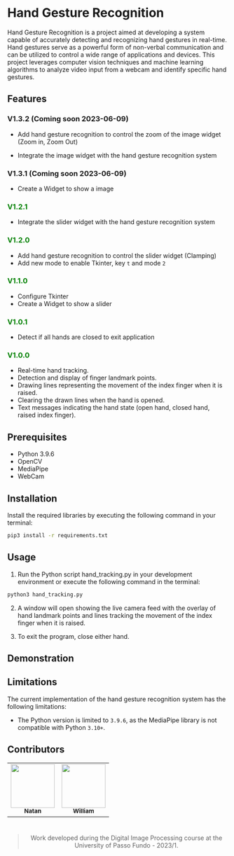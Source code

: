 # Hand Gesture Recognition

Hand Gesture Recognition is a project aimed at developing a system capable of accurately detecting and recognizing hand gestures in real-time. Hand gestures serve as a powerful form of non-verbal communication and can be utilized to control a wide range of applications and devices. This project leverages computer vision techniques and machine learning algorithms to analyze video input from a webcam and identify specific hand gestures.

## Features
###  V1.3.2 (Coming soon 2023-06-09)
* Add hand gesture recognition to control the zoom of the image widget (Zoom in, Zoom Out)

* Integrate the image widget with the hand gesture recognition system

###  V1.3.1 (Coming soon 2023-06-09)
* Create a Widget to show a image

### <span style="color:green !important">  V1.2.1 </span>
* Integrate the slider widget with the hand gesture recognition system

### <span style="color:green">  V1.2.0 </span>
* Add hand gesture recognition to control the slider widget (Clamping)
* Add new mode to enable Tkinter, key `t` and mode `2`

### <span style="color:green"> V1.1.0 <span>
* Configure Tkinter
* Create a Widget to show a slider

### <span style="color:green"> V1.0.1 </span>
*  Detect if all hands are closed to exit application

### <span style="color:green"> V1.0.0 </span>
* Real-time hand tracking.
* Detection and display of finger landmark points.
* Drawing lines representing the movement of the index finger when it is raised.
* Clearing the drawn lines when the hand is opened.
* Text messages indicating the hand state (open hand, closed hand, raised index finger).

## Prerequisites
- Python 3.9.6
- OpenCV
- MediaPipe
- WebCam

## Installation

Install the required libraries by executing the following command in your terminal:

```bash
pip3 install -r requirements.txt
```

## Usage

1. Run the Python script hand_tracking.py in your development environment or execute the following command in the terminal:
  ```bash
  python3 hand_tracking.py
  ```
2. A window will open showing the live camera feed with the overlay of hand landmark points and lines tracking the movement of the index finger when it is raised.

3. To exit the program, close either hand.

## Demonstration


## Limitations
The current implementation of the hand gesture recognition system has the following limitations:
* The Python version is limited to `3.9.6`, as the MediaPipe library is not compatible with Python `3.10+`.


## Contributors

<div align="center">
  <table>
    <tr>
      <td align="center">
        <a href="https://github.com/NatanOPelizzoni">
          <img src="https://github.com/NatanOPelizzoni.png" width="100px">
          <br>
          <sub>
            <b>Natan</b>
          </sub>
        </a>
      </td>
      <td align="center">
        <a href="https://github.com/williamsimionatto">
          <img src="https://github.com/williamsimionatto.png" width="100px">
          <br>
          <sub>
            <b>William</b>
          </sub>
        </a>
      </td>
    </tr>
  </table>
<div>

#

> Work developed during the Digital Image Processing course at the University of Passo Fundo - 2023/1.
